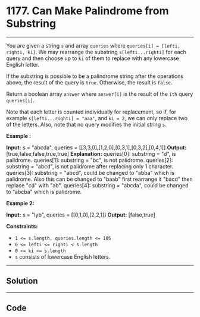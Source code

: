 # 1177. Can Make Palindrome from Substring

---

You are given a string `s` and array `queries` where `queries[i] = [lefti, righti, ki]`. We may rearrange the substring `s[lefti...righti]` for each query and then choose up to `ki` of them to replace with any lowercase English letter.

If the substring is possible to be a palindrome string after the operations above, the result of the query is `true`. Otherwise, the result is `false`.

Return a boolean array `answer` where `answer[i]` is the result of the `ith` query `queries[i]`.

Note that each letter is counted individually for replacement, so if, for example `s[lefti...righti] = "aaa"`, and `ki = 2`, we can only replace two of the letters. Also, note that no query modifies the initial string `s`.

 

**Example :**


**Input:** s = "abcda", queries = [[3,3,0],[1,2,0],[0,3,1],[0,3,2],[0,4,1]]
**Output:** [true,false,false,true,true]
**Explanation:**
queries[0]: substring = "d", is palidrome.
queries[1]: substring = "bc", is not palidrome.
queries[2]: substring = "abcd", is not palidrome after replacing only 1 character.
queries[3]: substring = "abcd", could be changed to "abba" which is palidrome. Also this can be changed to "baab" first rearrange it "bacd" then replace "cd" with "ab".
queries[4]: substring = "abcda", could be changed to "abcba" which is palidrome.


**Example 2:**


**Input:** s = "lyb", queries = [[0,1,0],[2,2,1]]
**Output:** [false,true]


 

**Constraints:**

  * `1 <= s.length, queries.length <= 105`
  * `0 <= lefti <= righti < s.length`
  * `0 <= ki <= s.length`
  * `s` consists of lowercase English letters.

---

## Solution



---

## Code
```python


```